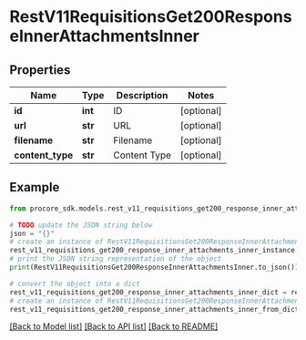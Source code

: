 # RestV11RequisitionsGet200ResponseInnerAttachmentsInner


## Properties

Name | Type | Description | Notes
------------ | ------------- | ------------- | -------------
**id** | **int** | ID | [optional] 
**url** | **str** | URL | [optional] 
**filename** | **str** | Filename | [optional] 
**content_type** | **str** | Content Type | [optional] 

## Example

```python
from procore_sdk.models.rest_v11_requisitions_get200_response_inner_attachments_inner import RestV11RequisitionsGet200ResponseInnerAttachmentsInner

# TODO update the JSON string below
json = "{}"
# create an instance of RestV11RequisitionsGet200ResponseInnerAttachmentsInner from a JSON string
rest_v11_requisitions_get200_response_inner_attachments_inner_instance = RestV11RequisitionsGet200ResponseInnerAttachmentsInner.from_json(json)
# print the JSON string representation of the object
print(RestV11RequisitionsGet200ResponseInnerAttachmentsInner.to_json())

# convert the object into a dict
rest_v11_requisitions_get200_response_inner_attachments_inner_dict = rest_v11_requisitions_get200_response_inner_attachments_inner_instance.to_dict()
# create an instance of RestV11RequisitionsGet200ResponseInnerAttachmentsInner from a dict
rest_v11_requisitions_get200_response_inner_attachments_inner_from_dict = RestV11RequisitionsGet200ResponseInnerAttachmentsInner.from_dict(rest_v11_requisitions_get200_response_inner_attachments_inner_dict)
```
[[Back to Model list]](../README.md#documentation-for-models) [[Back to API list]](../README.md#documentation-for-api-endpoints) [[Back to README]](../README.md)


